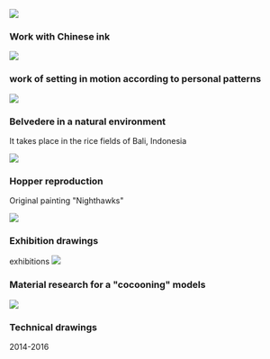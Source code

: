

![](global_art0.png?raw=true)
### Work with Chinese ink

![](global_art2?raw=true)
### work of setting in motion according to personal patterns

![](global_art5,2.png?raw=true)
### Belvedere in a natural environment
It takes place in the rice fields of Bali, Indonesia

![](global_art4.png?raw=true)
### Hopper reproduction
Original painting "Nighthawks"




![](1.png?raw=true)
### Exhibition drawings 
exhibitions
![](2.png?raw=true)
### Material research for a "cocooning" models

![](dessins_techniques?raw=true)
### Technical drawings


2014-2016




